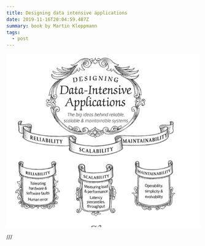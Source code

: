 ```yaml
---
title: Designing data intensive applications
date: 2019-11-16T20:04:59.487Z
summary: book by Martin Kleppmann
tags:
  - post
---
```



![](/static/img/screenshot-2019-11-14-at-11.37.49-pm.png)

///
